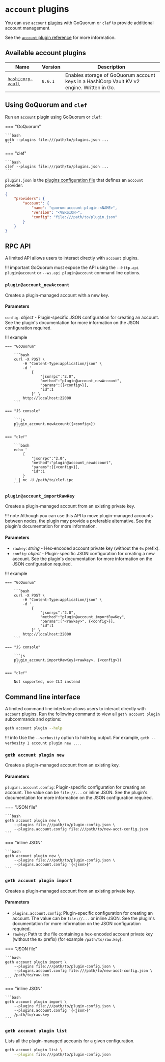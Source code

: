 # `account` plugins

You can use `account` [plugins](../../concepts/plugins.md) with GoQuorum or `clef`
to provide additional account management.

See the [`account` plugin reference](../../reference/plugins/account.md) for more information.

## Available account plugins

| Name | Version | Description |
| ---- | ------- | ----------- |
| [`hashicorp-vault`](https://www.github.com/ConsenSys/quorum-account-plugin-hashicorp-vault) | `0.0.1` | Enables storage of GoQuorum account keys in a HashiCorp Vault KV v2 engine. Written in Go. |

## Using GoQuorum and `clef`

Run an `account` plugin using GoQuorum or `clef`:

=== "GoQuorum"

    ```bash
    geth --plugins file:///path/to/plugins.json ...
    ```

=== "clef"

    ```bash
    clef --plugins file:///path/to/plugins.json ...
    ```

`plugins.json` is the [plugins configuration file](../develop-plugins.md) that defines an `account` provider:

```json
{
    "providers": {
        "account": {
            "name": "quorum-account-plugin-<NAME>",
            "version": "<VERSION>",
            "config": "file:///path/to/plugin.json"
        }
    }
}
```

## RPC API

A limited API allows users to interact directly with `account` plugins.

!!! important
    GoQuorum must expose the API using the `--http.api plugin@account` or `--ws.api plugin@account` command line options.

### `plugin@account_newAccount`

Creates a plugin-managed account with a new key.

#### Parameters

`config`: *object* - Plugin-specific JSON configuration for creating an account.
See the plugin's documentation for more information on the JSON configuration required.

!!! example

    === "GoQuorum"

        ```bash
        curl -X POST \
            -H "Content-Type:application/json" \
            -d '
                {
                    "jsonrpc":"2.0",
                    "method":"plugin@account_newAccount",
                    "params":[{<config>}],
                    "id":1
                }' \
            http://localhost:22000
        ```

    === "JS console"

        ```js
        plugin_account.newAccount({<config>})
        ```

    === "clef"

        ```bash
        echo '
            {
                "jsonrpc":"2.0",
                "method":"plugin@account_newAccount",
                "params":[{<config>}],
                "id":1
            }
        ' | nc -U /path/to/clef.ipc
        ```

### `plugin@account_importRawKey`

Creates a plugin-managed account from an existing private key.

!!! note
    Although you can use this API to move plugin-managed accounts between nodes, the plugin may provide a preferable alternative.
    See the plugin's documentation for more information.

#### Parameters

- `rawkey`: *string* - Hex-encoded account private key (without the `0x` prefix).
- `config`: *object* - Plugin-specific JSON configuration for creating a new account.
  See the plugin's documentation for more information on the JSON configuration required.

!!! example

    === "GoQuorum"

        ```bash
        curl -X POST \
            -H "Content-Type:application/json" \
            -d '
                {
                    "jsonrpc":"2.0",
                    "method":"plugin@account_importRawKey",
                    "params":["<rawkey>", {<config>}],
                    "id":1
                }' \
            http://localhost:22000
        ```

    === "JS console"

        ```js
        plugin_account.importRawKey(<rawkey>, {<config>})
        ```

    === "clef"

        Not supported, use CLI instead

## Command line interface

A limited command line interface allows users to interact directly with `account` plugins.
Run the following command to view all `geth account plugin` subcommands and options:

```bash
geth account plugin --help
```

!!! info
    Use the `--verbosity` option to hide log output. For example, `geth --verbosity 1 account plugin new ...`.

### `geth account plugin new`

Creates a plugin-managed account from an existing key.

#### Parameters

`plugins.account.config`: Plugin-specific configuration for creating an account.
The value can be `file://...` or inline JSON.
See the plugin's documentation for more information on the JSON configuration required.

=== "JSON file"

    ```bash
    geth account plugin new \
        --plugins file:///path/to/plugin-config.json \
        --plugins.account.config file:///path/to/new-acct-config.json
    ```

=== "inline JSON"

    ```bash
    geth account plugin new \
        --plugins file:///path/to/plugin-config.json \
        --plugins.account.config '{<json>}'
    ```

### `geth account plugin import`

Creates a plugin-managed account from an existing private key.

#### Parameters

- `plugins.account.config`: Plugin-specific configuration for creating an account.
  The value can be `file://...` or inline JSON.
  See the plugin's documentation for more information on the JSON configuration required.
- `rawkey`: Path to the file containing a hex-encoded account private key (without the `0x` prefix) (for example `/path/to/raw.key`).

=== "JSON file"

    ```bash
    geth account plugin import \
        --plugins file:///path/to/plugin-config.json \
        --plugins.account.config file:///path/to/new-acct-config.json \
        /path/to/raw.key
    ```

=== "inline JSON"

    ```bash
    geth account plugin import \
        --plugins file:///path/to/plugin-config.json \
        --plugins.account.config '{<json>}'
        /path/to/raw.key
    ```

### `geth account plugin list`

Lists all the plugin-managed accounts for a given configuration.

```bash
geth account plugin list \
    --plugins file:///path/to/plugin-config.json
```
